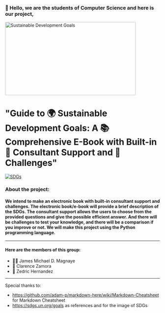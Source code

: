 ### 👋 Hello, we are the students of Computer Science and here is our project,
<img src="https://www.un.org/sites/un2.un.org/files/styles/large-article-image-style-16-9/public/field/image/2022/10/sdgs.png?itok=Mu6V-2WJ" alt="Sustainable Development Goals" width="425" height="238">

# "Guide to 🌍 Sustainable Development Goals: A 📚 Comprehensive E-Book with Built-in 💬 Consultant Support and 💪 Challenges"
[![SDGs](https://img.shields.io/badge/SDGs-Visit%20the%20Site-brightgreen)](https://sdgs.un.org/goals)

### About the project: 
#### We intend to make an electronic book with built-in consultant support and challenges. The electronic book/e-book will provide a brief description of the SDGs. The consultant support allows the users to choose from the provided questions and give the possible efficient answer. And there will be challenges to test your knowledge, and there will be a comparison if you improve or not. We will make this project using the Python programming language.
---
#### Here are the members of this group:
* 👨‍🦱 James Michael D. Magnaye
* 🧒 Clarence Zamora
* 👴 Zedric Hernandez

---
[^note]:
Special thanks to:
* https://github.com/adam-p/markdown-here/wiki/Markdown-Cheatsheet for Markdown Cheatsheet
* https://sdgs.un.org/goals as references and for the image of SDGs
